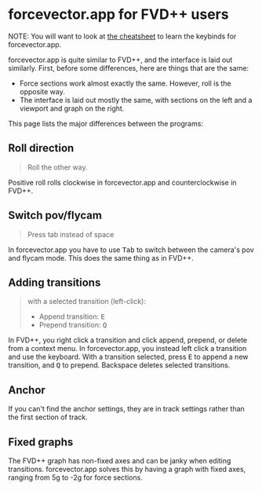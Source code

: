 # forcevector.app for FVD++ users

NOTE: You will want to look at <a href="/docs/cheatsheet">the cheatsheet</a> to learn the keybinds for forcevector.app.

forcevector.app is quite similar to FVD++, and the interface is laid out similarly. First, before some differences, here are things that are the same:

-   Force sections work almost exactly the same. However, roll is the opposite way.
-   The interface is laid out mostly the same, with sections on the left and a viewport and graph on the right.

This page lists the major differences between the programs:

## Roll direction

> Roll the other way.

Positive roll rolls clockwise in forcevector.app and counterclockwise in FVD++.

## Switch pov/flycam

> Press tab instead of space

In forcevector.app you have to use <kbd>Tab</kbd> to switch between the camera's pov and flycam mode. This does the same thing as in FVD++.

## Adding transitions

> with a selected transition (left-click):
>
> -   Append transition: <kbd>E</kbd>
> -   Prepend transition: <kbd>Q</kbd>

In FVD++, you right click a transition and click append, prepend, or delete from a context menu. In forcevector.app, you instead left click a transition and use the keyboard. With a transition selected, press <kbd>E</kbd> to append a new transition, and <kbd>Q</kbd> to prepend. Backspace deletes selected transitions.

## Anchor

If you can't find the anchor settings, they are in track settings rather than the first section of track.

## Fixed graphs

The FVD++ graph has non-fixed axes and can be janky when editing transitions. forcevector.app solves this by having a graph with fixed axes, ranging from 5g to -2g for force sections.
